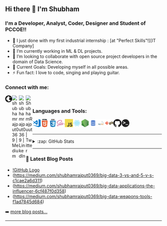 ## Hi there 👋 I'm Shubham 

### I'm a Developer, Analyst, Coder, Designer and Student of PCCOE!!

- 🔭 I just done with my first industrial internship : [at "Perfect Skills"!][IT Company]
- 🌱 I’m currently working in ML & DL projects.
- 👯 I’m looking to collaborate with open source project developers in the domain of Data Science.
- 🥅 Current Goals: Developing myself in all possible areas.
- ⚡ Fun fact: I love to code, singing and playing guitar.

### Connect with me:

[<img align="left" alt="shubhamrajput0369.github.io/" width="22px" src="https://raw.githubusercontent.com/iconic/open-iconic/master/svg/globe.svg" />](https://shubhamrajput0369.github.io/)
[<img align="left" alt="shubhamrajput0369 | Medium" width="22px" src="https://cdn.jsdelivr.net/npm/simple-icons@v3/icons/medium.svg" />](https://medium.com/@shubhamrajput0369)
[<img align="left" alt="shubhamrajput0369 | LinkedIn" width="22px" src="https://cdn.jsdelivr.net/npm/simple-icons@v3/icons/linkedin.svg" />](https://www.linkedin.com/in/shubhamrajput0369)
[<img align="left" alt="ShubhamRajpuut | Twitter" width="22px" src="https://cdn.jsdelivr.net/npm/simple-icons@v3/icons/twitter.svg" />](https://twitter.com/ShubhamRajpuut)

<br />

### Languages and Tools:

<img align="left" alt="Visual Studio Code" width="26px" src="https://raw.githubusercontent.com/github/explore/80688e429a7d4ef2fca1e82350fe8e3517d3494d/topics/visual-studio-code/visual-studio-code.png" />
<img align="left" alt="HTML5" width="26px" src="https://raw.githubusercontent.com/github/explore/80688e429a7d4ef2fca1e82350fe8e3517d3494d/topics/html/html.png" />
<img align="left" alt="CSS3" width="26px" src="https://raw.githubusercontent.com/github/explore/80688e429a7d4ef2fca1e82350fe8e3517d3494d/topics/css/css.png" />
<img align="left" alt="Sass" width="26px" src="https://raw.githubusercontent.com/github/explore/80688e429a7d4ef2fca1e82350fe8e3517d3494d/topics/sass/sass.png" />
<img align="left" alt="JavaScript" width="26px" src="https://raw.githubusercontent.com/github/explore/80688e429a7d4ef2fca1e82350fe8e3517d3494d/topics/javascript/javascript.png" />
<img align="left" alt="React" width="26px" src="https://raw.githubusercontent.com/github/explore/80688e429a7d4ef2fca1e82350fe8e3517d3494d/topics/react/react.png" />
<img align="left" alt="Node.js" width="26px" src="https://raw.githubusercontent.com/github/explore/80688e429a7d4ef2fca1e82350fe8e3517d3494d/topics/nodejs/nodejs.png" />
<img align="left" alt="SQL" width="26px" src="https://raw.githubusercontent.com/github/explore/80688e429a7d4ef2fca1e82350fe8e3517d3494d/topics/sql/sql.png" />
<img align="left" alt="MySQL" width="26px" src="https://raw.githubusercontent.com/github/explore/80688e429a7d4ef2fca1e82350fe8e3517d3494d/topics/mysql/mysql.png" />
<img align="left" alt="Git" width="26px" src="https://raw.githubusercontent.com/github/explore/80688e429a7d4ef2fca1e82350fe8e3517d3494d/topics/git/git.png" />
<img align="left" alt="GitHub" width="26px" src="https://raw.githubusercontent.com/github/explore/78df643247d429f6cc873026c0622819ad797942/topics/github/github.png" />
<img align="left" alt="Terminal" width="26px" src="https://raw.githubusercontent.com/github/explore/80688e429a7d4ef2fca1e82350fe8e3517d3494d/topics/terminal/terminal.png" />

<br />
<br />

---

<details>
  <summary>:zap: GitHub Stats</summary>

  <img align="left" alt="shubhamrajput0369's GitHub Stats" src="https://github-readme-stats.shubhamrajput0369.vercel.app/api?username=shubhamrajput0369&show_icons=true&hide_border=true" />

</details>

---

### 📕 Latest Blog Posts

<!-- BLOG-POST-LIST:START -->
- [!GitHub Logo](https://medium.com/shubhamrajput0369/what-is-big-data-aaa6951f7fa)
- (https://medium.com/shubhamrajput0369/big-data-3-vs-and-5-v-s-c1cae2a6d311)
- (https://medium.com/shubhamrajput0369/big-data-applications-the-influencer-6cf487f0d358)
- (https://medium.com/shubhamrajput0369/big-data-weapons-tools-f1ad7845d684)
<!-- BLOG-POST-LIST:END -->

➡️ [more blog posts...](https://medium.com/@shubhamrajput0369)

---
